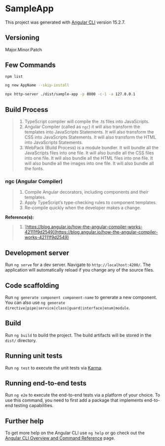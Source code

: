 # SampleApp

This project was generated with [Angular CLI](https://github.com/angular/angular-cli) version 15.2.7.

## Versioning

Major.Minor.Patch

## Few Commands

```bash
npm list

ng new AppName --skip-install

npx http-server ./dist/sample-app -p 8000 -c-1 -a 127.0.0.1
```

## Build Process

> 1. TypeScript compiler will compile the .ts files into JavaScripts.
> 1. Angular Compiler (called as `ngc`) it will also transform the templates into JavaScripts Statements. It will also transform the CSS into JavaScripts Statements. It will also transform the HTML into JavaScripts Statements.
> 1. WebPack (Build Process) is a module bundler. It will bundle all the JavaScripts files into one file. It will also bundle all the CSS files into one file. It will also bundle all the HTML files into one file. It will also bundle all the images into one file. It will also bundle all the fonts.

### ngc (Angular Compiler)

> 1. Compile Angular decorators, including components and their templates.
> 1. Apply TypeScript’s type-checking rules to component templates.
> 1. Re-compile quickly when the developer makes a change.

**Reference(s):**

> 1. [https://blog.angular.io/how-the-angular-compiler-works-42111f9d2549](https://blog.angular.io/how-the-angular-compiler-works-42111f9d2549)

## Development server

Run `ng serve` for a dev server. Navigate to `http://localhost:4200/`. The application will automatically reload if you change any of the source files.

## Code scaffolding

Run `ng generate component component-name` to generate a new component. You can also use `ng generate directive|pipe|service|class|guard|interface|enum|module`.

## Build

Run `ng build` to build the project. The build artifacts will be stored in the `dist/` directory.

## Running unit tests

Run `ng test` to execute the unit tests via [Karma](https://karma-runner.github.io).

## Running end-to-end tests

Run `ng e2e` to execute the end-to-end tests via a platform of your choice. To use this command, you need to first add a package that implements end-to-end testing capabilities.

## Further help

To get more help on the Angular CLI use `ng help` or go check out the [Angular CLI Overview and Command Reference](https://angular.io/cli) page.
